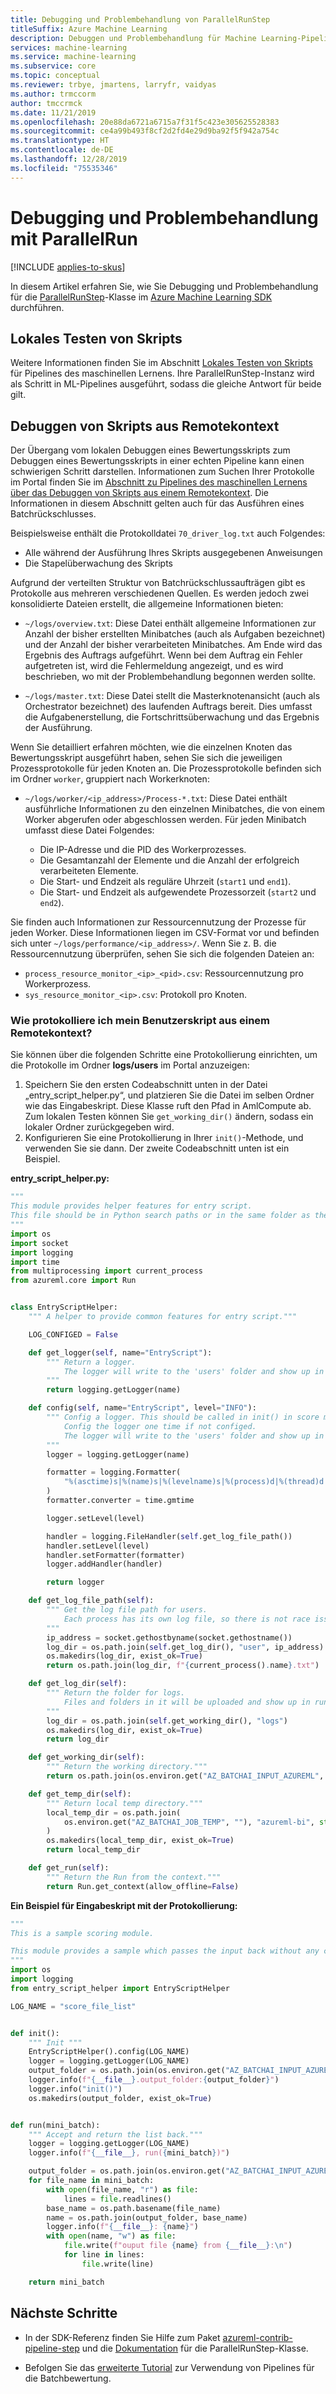 ```yaml
---
title: Debugging und Problembehandlung von ParallelRunStep
titleSuffix: Azure Machine Learning
description: Debuggen und Problembehandlung für Machine Learning-Pipelines im Azure Machine Learning SDK für Python. Lernen Sie häufige Fallstricke bei der Entwicklung mit Pipelines kennen, und erhalten Sie Tipps, die Ihnen helfen, Ihre Skripts vor und während der Remoteausführung zu debuggen.
services: machine-learning
ms.service: machine-learning
ms.subservice: core
ms.topic: conceptual
ms.reviewer: trbye, jmartens, larryfr, vaidyas
ms.author: trmccorm
author: tmccrmck
ms.date: 11/21/2019
ms.openlocfilehash: 20e88da6721a6715a7f31f5c423e305625528383
ms.sourcegitcommit: ce4a99b493f8cf2d2fd4e29d9ba92f5f942a754c
ms.translationtype: HT
ms.contentlocale: de-DE
ms.lasthandoff: 12/28/2019
ms.locfileid: "75535346"
---
```

# <a name="debug-and-troubleshoot-using-parallelrun"></a>Debugging und Problembehandlung mit ParallelRun
[!INCLUDE [applies-to-skus](../../includes/aml-applies-to-basic-enterprise-sku.md)]

In diesem Artikel erfahren Sie, wie Sie Debugging und Problembehandlung für die [ParallelRunStep](https://docs.microsoft.com/python/api/azureml-contrib-pipeline-steps/azureml.contrib.pipeline.steps.parallel_run_step.parallelrunstep?view=azure-ml-py)-Klasse im [Azure Machine Learning SDK](https://docs.microsoft.com/python/api/overview/azure/ml/intro?view=azure-ml-py) durchführen.

## <a name="testing-scripts-locally"></a>Lokales Testen von Skripts

Weitere Informationen finden Sie im Abschnitt [Lokales Testen von Skripts](how-to-debug-pipelines.md#testing-scripts-locally) für Pipelines des maschinellen Lernens. Ihre ParallelRunStep-Instanz wird als Schritt in ML-Pipelines ausgeführt, sodass die gleiche Antwort für beide gilt.

## <a name="debugging-scripts-from-remote-context"></a>Debuggen von Skripts aus Remotekontext

Der Übergang vom lokalen Debuggen eines Bewertungsskripts zum Debuggen eines Bewertungsskripts in einer echten Pipeline kann einen schwierigen Schritt darstellen. Informationen zum Suchen Ihrer Protokolle im Portal finden Sie im [Abschnitt zu Pipelines des maschinellen Lernens über das Debuggen von Skripts aus einem Remotekontext](how-to-debug-pipelines.md#debugging-scripts-from-remote-context). Die Informationen in diesem Abschnitt gelten auch für das Ausführen eines Batchrückschlusses.

Beispielsweise enthält die Protokolldatei `70_driver_log.txt` auch Folgendes: 

* Alle während der Ausführung Ihres Skripts ausgegebenen Anweisungen
* Die Stapelüberwachung des Skripts

Aufgrund der verteilten Struktur von Batchrückschlussaufträgen gibt es Protokolle aus mehreren verschiedenen Quellen. Es werden jedoch zwei konsolidierte Dateien erstellt, die allgemeine Informationen bieten:

- `~/logs/overview.txt`: Diese Datei enthält allgemeine Informationen zur Anzahl der bisher erstellten Minibatches (auch als Aufgaben bezeichnet) und der Anzahl der bisher verarbeiteten Minibatches. Am Ende wird das Ergebnis des Auftrags aufgeführt. Wenn bei dem Auftrag ein Fehler aufgetreten ist, wird die Fehlermeldung angezeigt, und es wird beschrieben, wo mit der Problembehandlung begonnen werden sollte.

- `~/logs/master.txt`: Diese Datei stellt die Masterknotenansicht (auch als Orchestrator bezeichnet) des laufenden Auftrags bereit. Dies umfasst die Aufgabenerstellung, die Fortschrittsüberwachung und das Ergebnis der Ausführung.

Wenn Sie detailliert erfahren möchten, wie die einzelnen Knoten das Bewertungsskript ausgeführt haben, sehen Sie sich die jeweiligen Prozessprotokolle für jeden Knoten an. Die Prozessprotokolle befinden sich im Ordner `worker`, gruppiert nach Workerknoten:

- `~/logs/worker/<ip_address>/Process-*.txt`: Diese Datei enthält ausführliche Informationen zu den einzelnen Minibatches, die von einem Worker abgerufen oder abgeschlossen werden. Für jeden Minibatch umfasst diese Datei Folgendes:

    - Die IP-Adresse und die PID des Workerprozesses. 
    - Die Gesamtanzahl der Elemente und die Anzahl der erfolgreich verarbeiteten Elemente. 
    - Die Start- und Endzeit als reguläre Uhrzeit (`start1` und `end1`). 
    - Die Start- und Endzeit als aufgewendete Prozessorzeit (`start2` und `end2`). 

Sie finden auch Informationen zur Ressourcennutzung der Prozesse für jeden Worker. Diese Informationen liegen im CSV-Format vor und befinden sich unter `~/logs/performance/<ip_address>/`. Wenn Sie z. B. die Ressourcennutzung überprüfen, sehen Sie sich die folgenden Dateien an:

- `process_resource_monitor_<ip>_<pid>.csv`: Ressourcennutzung pro Workerprozess. 
- `sys_resource_monitor_<ip>.csv`: Protokoll pro Knoten.

### <a name="how-do-i-log-from-my-user-script-from-a-remote-context"></a>Wie protokolliere ich mein Benutzerskript aus einem Remotekontext?
Sie können über die folgenden Schritte eine Protokollierung einrichten, um die Protokolle im Ordner **logs/users** im Portal anzuzeigen:
1. Speichern Sie den ersten Codeabschnitt unten in der Datei „entry_script_helper.py“, und platzieren Sie die Datei im selben Ordner wie das Eingabeskript. Diese Klasse ruft den Pfad in AmlCompute ab. Zum lokalen Testen können Sie `get_working_dir()` ändern, sodass ein lokaler Ordner zurückgegeben wird.
2. Konfigurieren Sie eine Protokollierung in Ihrer `init()`-Methode, und verwenden Sie sie dann. Der zweite Codeabschnitt unten ist ein Beispiel. 

**entry_script_helper.py:**
```python
"""
This module provides helper features for entry script.
This file should be in Python search paths or in the same folder as the entry script.
"""
import os
import socket
import logging
import time
from multiprocessing import current_process
from azureml.core import Run


class EntryScriptHelper:
    """ A helper to provide common features for entry script."""

    LOG_CONFIGED = False

    def get_logger(self, name="EntryScript"):
        """ Return a logger.
            The logger will write to the 'users' folder and show up in azure portal.
        """
        return logging.getLogger(name)

    def config(self, name="EntryScript", level="INFO"):
        """ Config a logger. This should be called in init() in score module.
            Config the logger one time if not configed.
            The logger will write to the 'users' folder and show up in azure portal.
        """
        logger = logging.getLogger(name)

        formatter = logging.Formatter(
            "%(asctime)s|%(name)s|%(levelname)s|%(process)d|%(thread)d|%(funcName)s()|%(message)s"
        )
        formatter.converter = time.gmtime

        logger.setLevel(level)

        handler = logging.FileHandler(self.get_log_file_path())
        handler.setLevel(level)
        handler.setFormatter(formatter)
        logger.addHandler(handler)

        return logger

    def get_log_file_path(self):
        """ Get the log file path for users.
            Each process has its own log file, so there is not race issue among multiple processes.
        """
        ip_address = socket.gethostbyname(socket.gethostname())
        log_dir = os.path.join(self.get_log_dir(), "user", ip_address)
        os.makedirs(log_dir, exist_ok=True)
        return os.path.join(log_dir, f"{current_process().name}.txt")

    def get_log_dir(self):
        """ Return the folder for logs.
            Files and folders in it will be uploaded and show up in run detail page in the azure portal.
        """
        log_dir = os.path.join(self.get_working_dir(), "logs")
        os.makedirs(log_dir, exist_ok=True)
        return log_dir

    def get_working_dir(self):
        """ Return the working directory."""
        return os.path.join(os.environ.get("AZ_BATCHAI_INPUT_AZUREML", ""), self.get_run().id)

    def get_temp_dir(self):
        """ Return local temp directory."""
        local_temp_dir = os.path.join(
            os.environ.get("AZ_BATCHAI_JOB_TEMP", ""), "azureml-bi", str(os.getpid())
        )
        os.makedirs(local_temp_dir, exist_ok=True)
        return local_temp_dir

    def get_run(self):
        """ Return the Run from the context."""
        return Run.get_context(allow_offline=False)

```

**Ein Beispiel für Eingabeskript mit der Protokollierung:**
```python
"""
This is a sample scoring module.

This module provides a sample which passes the input back without any change.
"""
import os
import logging
from entry_script_helper import EntryScriptHelper

LOG_NAME = "score_file_list"


def init():
    """ Init """
    EntryScriptHelper().config(LOG_NAME)
    logger = logging.getLogger(LOG_NAME)
    output_folder = os.path.join(os.environ.get("AZ_BATCHAI_INPUT_AZUREML", ""), "temp/output")
    logger.info(f"{__file__}.output_folder:{output_folder}")
    logger.info("init()")
    os.makedirs(output_folder, exist_ok=True)


def run(mini_batch):
    """ Accept and return the list back."""
    logger = logging.getLogger(LOG_NAME)
    logger.info(f"{__file__}, run({mini_batch})")

    output_folder = os.path.join(os.environ.get("AZ_BATCHAI_INPUT_AZUREML", ""), "temp/output")
    for file_name in mini_batch:
        with open(file_name, "r") as file:
            lines = file.readlines()
        base_name = os.path.basename(file_name)
        name = os.path.join(output_folder, base_name)
        logger.info(f"{__file__}: {name}")
        with open(name, "w") as file:
            file.write(f"ouput file {name} from {__file__}:\n")
            for line in lines:
                file.write(line)

    return mini_batch
```

## <a name="next-steps"></a>Nächste Schritte

* In der SDK-Referenz finden Sie Hilfe zum Paket [azureml-contrib-pipeline-step](https://docs.microsoft.com/python/api/azureml-contrib-pipeline-steps/azureml.contrib.pipeline.steps?view=azure-ml-py) und die [Dokumentation](https://docs.microsoft.com/python/api/azureml-contrib-pipeline-steps/azureml.contrib.pipeline.steps.parallelrunstep?view=azure-ml-py) für die ParallelRunStep-Klasse.

* Befolgen Sie das [erweiterte Tutorial](tutorial-pipeline-batch-scoring-classification.md) zur Verwendung von Pipelines für die Batchbewertung.
